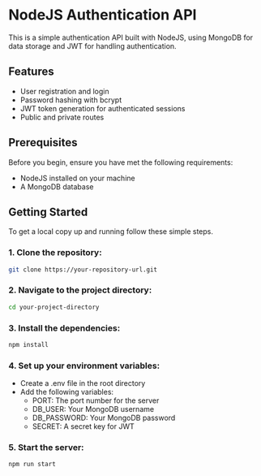 # NodeJS Authentication API

This is a simple authentication API built with NodeJS, using MongoDB for data storage and JWT for handling authentication.

## Features

- User registration and login
- Password hashing with bcrypt
- JWT token generation for authenticated sessions
- Public and private routes

## Prerequisites

Before you begin, ensure you have met the following requirements:
- NodeJS installed on your machine
- A MongoDB database

## Getting Started

To get a local copy up and running follow these simple steps.

### 1. Clone the repository:
```bash
git clone https://your-repository-url.git
```

### 2. Navigate to the project directory:
```bash
cd your-project-directory
```

### 3. Install the dependencies:
```bash
npm install
```

### 4. Set up your environment variables:
- Create a .env file in the root directory
- Add the following variables:
  - PORT: The port number for the server
  - DB_USER: Your MongoDB username
  - DB_PASSWORD: Your MongoDB password
  - SECRET: A secret key for JWT

### 5. Start the server:
```bash
npm run start
```
